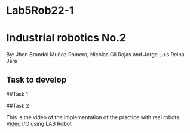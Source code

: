 # Lab5Rob22-1
#  Industrial robotics No.2

By: Jhon Brandol Muñoz Romero, Nicolas Gil Rojas and 
Jorge Luis Reina Jara

## Task to develop

##Task 1

##Task 2

This is the video of the implementation of the practice with real robots
[Video](https://youtu.be/l5Zzl4wflTc) I/O using LAB Robot
